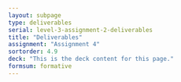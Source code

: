 ```yaml
---
layout: subpage
type: deliverables
serial: level-3-assignment-2-deliverables
title: "Deliverables"
assignment: "Assignment 4"
sortorder: 4.9
deck: "This is the deck content for this page."
formsum: formative
---
```

